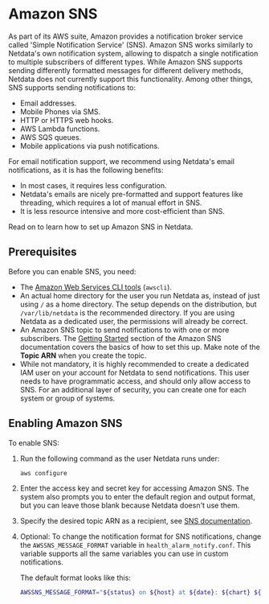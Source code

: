 <!--
title: "Amazon SNS"
description: "hello"
custom_edit_url: https://github.com/netdata/netdata/edit/master/health/notifications/awssns/README.md
-->

# Amazon SNS

As part of its AWS suite, Amazon provides a notification broker service called 'Simple Notification Service' (SNS). Amazon SNS works similarly to Netdata's own notification system, allowing to dispatch a single notification to multiple subscribers of different types. While Amazon SNS supports sending differently formatted messages for different delivery methods, Netdata does not currently support this functionality.
Among other things, SNS supports sending notifications to:

-   Email addresses.
-   Mobile Phones via SMS.
-   HTTP or HTTPS web hooks.
-   AWS Lambda functions.
-   AWS SQS queues.
-   Mobile applications via push notifications.

For email notification support, we recommend using Netdata's email notifications, as it is has the following benefits:

- In most cases, it requires less configuration.
- Netdata's emails are nicely pre-formatted and support features like threading, which requires a lot of manual effort in SNS.
- It is less resource intensive and more cost-efficient than SNS. 

Read on to learn how to set up Amazon SNS in Netdata.

## Prerequisites

Before you can enable SNS, you need:

-   The [Amazon Web Services CLI tools](https://docs.aws.amazon.com/cli/latest/userguide/getting-started-install.html) (`awscli`).
-   An actual home directory for the user you run Netdata as, instead of just using `/` as a home directory. The setup depends on the distribution, but `/var/lib/netdata` is the recommended directory. If you are using Netdata as a dedicated user, the permissions will already be correct.
-   An Amazon SNS topic to send notifications to with one or more subscribers. The [Getting Started](https://docs.aws.amazon.com/sns/latest/dg/sns-getting-started.html) section of the Amazon SNS documentation covers the basics of how to set this up. Make note of the **Topic ARN** when you create the topic.
-   While not mandatory, it is highly recommended to create a dedicated IAM user on your account for Netdata to send notifications. This user needs to have programmatic access, and should only allow access to SNS. For an additional layer of security, you can create one for each system or group of systems.

## Enabling Amazon SNS

To enable SNS:
1. Run the following command as the user Netdata runs under:
   ```
   aws configure
   ```
2. Enter the access key and secret key for accessing Amazon SNS. The system also prompts you to enter the default region and output format, but you can leave those blank because Netdata doesn't use them.

3. Specify the desired topic ARN as a recipient, see [SNS documentation](https://docs.aws.amazon.com/AmazonCloudWatch/latest/monitoring/US_SetupSNS.html#set-up-sns-topic-cli).
4. Optional: To change the notification format for SNS notifications, change the `AWSSNS_MESSAGE_FORMAT` variable in `health_alarm_notify.conf`. 
This variable supports all the same variables you can use in custom notifications.

   The default format looks like this: 
   ```bash
   AWSSNS_MESSAGE_FORMAT="${status} on ${host} at ${date}: ${chart} ${value_string}"
   ```
   
